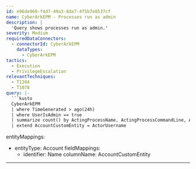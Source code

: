 ```yaml
---
id: e96de960-f4d7-49a3-8de7-4f5b7e8537cf
name: CyberArkEPM - Processes run as admin
description: |
  'Query shows processes run as admin.'
severity: Medium
requiredDataConnectors:
  - connectorId: CyberArkEPM
    dataTypes:
      - CyberArkEPM
tactics:
  - Execution
  - PrivilegeEscalation
relevantTechniques:
  - T1204
  - T1078
query: |-
  ```kusto
  CyberArkEPM
  | where TimeGenerated > ago(24h)
  | where UserIsAdmin == true
  | summarize count() by ActingProcessName, ActingProcessCommandLine, ActorUsername
  | extend AccountCustomEntity = ActorUsername
  ```
entityMappings:
  - entityType: Account
    fieldMappings:
      - identifier: Name
        columnName: AccountCustomEntity
---
```


